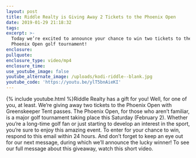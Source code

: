 ```yaml
---
layout: post
title: Riddle Realty is Giving Away 2 Tickets to the Phoenix Open
date: 2019-01-29 21:18:32
tags:
excerpt: >-
  Today we’re excited to announce your chance to win two tickets to the upcoming
  Phoenix Open golf tournament!
enclosure:
pullquote:
enclosure_type: video/mp4
enclosure_time:
use_youtube_image: false
youtube_alternate_image: /uploads/kodi-riddle--blank.jpg
youtube_code: 'https://youtu.be/ylT5bnAieKI'
---
```


{% include youtube.html %}Riddle Realty has a gift for you! Well, for one of you, at least. We’re giving away two tickets to the Phoenix Open with Greenskeeper Tent passes. The Phoenix Open, for those who aren’t familiar, is a major golf tournament taking place this Saturday (February 2). Whether you’re a long-time golf fan or just starting to develop an interest in the sport, you’re sure to enjoy this amazing event. To enter for your chance to win, respond to this email within 24 hours. And don’t forget to keep an eye out for our next message, during which we’ll announce the lucky winner! To see our full message about this giveaway, watch this short video.